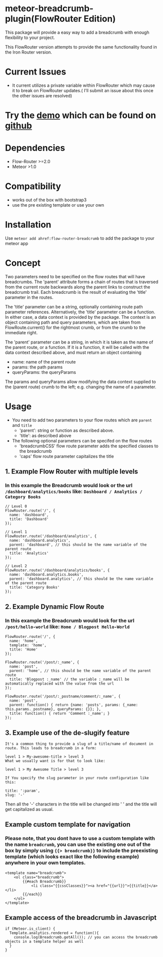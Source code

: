 meteor-breadcrumb-plugin(FlowRouter Edition)
========================

This package will provide a easy way to add a breadcrumb with enough flexibility to your project.

This FlowRouter version attempts to provide the same functionality found in the Iron Router version.

# Current Issues

* It current utilizes a private variable within FlowRouter which may cause it to break on FlowRouter updates.( I'll submit an issue about this once the other issues are resolved)

# Try the [demo](http://meteor-breadcrumb-plugin-basic-example.meteor.com) which can be found on [github](https://github.com/rfox90/meteor-breadcrumb-plugin/tree/master/examples/basic)

# Dependencies

* Flow-Router >=2.0
* Meteor >1.0

# Compatibility

* works out of the box with bootstrap3
* use the pre existing template or use your own

# Installation

Use `meteor add ahref:flow-router-breadcrumb` to add the package to your meteor app

# Concept
Two parameters need to be specified on the flow routes that will have breadcrumbs.
The 'parent' attribute forms a chain of routes that is traversed from the current route backwards along the parent links to construct the breadcrumb trail.
Each breadcrumb is the result of evaluating the 'title' parameter in the routes.

The 'title' parameter can be a string, optionally containing route path parameter references.
Alternatively, the 'title' parameter can be a function. In either case, a data context is provided by the package.
The context is an object containing path and query parameters, which are taken from FlowRoute.current() for the rightmost crumb, or from the crumb to the immediate right. 

The 'parent' parameter can be a string, in which it is taken as the name of the parent route, or a function.
If it is a function, it will be called with the data context described above, and must return an object containing
* name: name of the parent route
* params: the path params
* queryParams: the queryParams

The params and queryParams allow modifying the data context supplied to the (parent route) crumb to the left; e.g. changing the name of a parameter.

# Usage

* You need to add two parameters to your flow routes which are `parent` and `title`
    * 'parent': string or function as described above. 
    * 'title': as described above
* The following optional parameters can be specifed on the flow routes
    * 'breadcrumbCSS' flow route parameter adds the specified classes to the breadcrumb
    * 'caps' flow route parameter capitalizes the title

## 1. Example Flow Router with multiple levels

### In this example the Breadcrumb would look or the url `/dashboard/analytics/books` like: `Dashboard / Analytics / Category Books`

```
// Level 0
FlowRouter.route('/', {
  name: 'dashboard',
  title: 'Dashboard'
});

// Level 1
FlowRouter.route('/dashboard/analytics', {
  name: 'dashboard.analytics',
  parent: 'dashboard', // this should be the name variable of the parent route
  title: 'Analytics'
});

// Level 2
FlowRouter.route('/dashboard/analytics/books', {
  name: 'dashboard.analytics.books',
  parent: 'dashboard.analytics', // this should be the name variable of the parent route
  title: 'Category Books'
});
```

## 2. Example Dynamic Flow Route

### In this example the Breadcrumb would look for the url `/post/hello-world` like: `Home / Blogpost Hello-World`

```
FlowRouter.route('/', {
  name: 'home',
  template: 'home',
  title: 'Home'
});

FlowRouter.route('/post/:_name', {
  name: 'post',
  parent: 'home', // this should be the name variable of the parent route
  title: 'Blogpost :_name' // the variable :_name will be automatically replaced with the value from the url
});

FlowRouter.route('/post/:_postname/comment/:_name', {
  name: 'post',
  parent: function() { return {name: 'posts', params: {_name: this.params._postname}, queryParams: {}}; },
  title: function() { return 'Comment :_name'; }
});
```

## 3. Example use of the de-slugify feature
```
It's a common thing to provide a slug of a title/name of document in route. This leads to breadcrumb in a form:

level 1 > My-awesome-title > level 3
What we usually want is for that to look like:

level 1 > My Awesome Title > level 3

If You specify the slug parameter in your route configuration like this:

title: ':param',
slug: '-'
```
Then all the '-' characters in the title will be changed into ' ' and the title will get capitalized as usual.

## Example custom template for navigation

### Please note, that you dont have to use a custom template with the name `breadcrumb`, you can use the existing one out of the box by simply using `{{> breadcrumb}}` to include the preexisting template (which looks exact like the following example) anywhere in your own templates.

```
<template name="breadcrumb">
    <ol class="breadcrumb">
        {{#each Breadcrumb}}
            <li class="{{cssClasses}}"><a href="{{url}}">{{title}}</a></li>
        {{/each}}
    </ol>
</template>
```

## Example access of the breadcrumb in Javascript

```
if (Meteor.is_client) {
  Template.analytics.rendered = function(){
    console.log(Breadcrumb.getAll()); // you can access the breadcrumb objects in a template helper as well
  }
}
```
